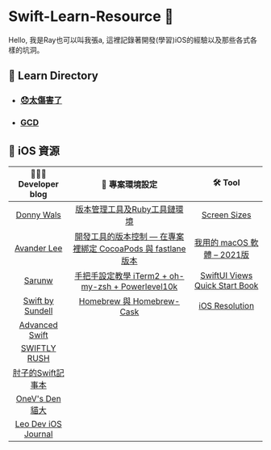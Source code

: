# Swift-Learn-Resource 🦊

Hello, 我是Ray也可以叫我張a, 這裡記錄著開發(學習)iOS的經驗以及那些各式各樣的坑洞。

## 📘 Learn Directory

- ### [😞太傷害了](https://github.com/ray00178/Swift-Learn-Resource/blob/main/Learing.md)

- ### [GCD](https://github.com/ray00178/Swift-Learn-Resource/blob/main/GCD.md)

## 🍎 iOS 資源

| 👨🏻‍💻 Developer blog | 🚀 專案環境設定 | 🛠 Tool |
| :--------------: | :-----------: | :------:|
| [Donny Wals](https://www.donnywals.com/the-blog)              | [版本管理工具及Ruby工具鏈環境](https://juejin.cn/post/6844904186048430087) | [Screen Sizes](https://www.screensizes.app/?source=iphone) |
| [Avander Lee](https://www.avanderlee.com/recents)             | [開發工具的版本控制 — 在專案裡綁定 CocoaPods 與 fastlane 版本](https://reurl.cc/emlyOW) | [我用的 macOS 軟體 – 2021版](https://hiraku.tw/2021/07/6502/) |
| [Sarunw](https://sarunw.com/posts/)                           | [手把手設定教學 iTerm2 + oh-my-zsh + Powerlevel10k](https://www.onejar99.com/terminal-iterm2-zsh-powerlevel10k/)           |[SwiftUI Views Quick Start Book](https://www.bigmountainstudio.com/free-swiftui-book)|
| [Swift by Sundell](https://www.swiftbysundell.com/articles/)  | [Homebrew 與 Homebrew-Cask](https://onejar99.com/mac-homebrew-homebrew-cask-mac/#_Homebrew_Homebrew-Cask)        |[iOS Resolution](https://www.ios-resolution.com)|
| [Advanced Swift](https://www.advancedswift.com/)              ||
| [SWIFTLY RUSH](https://www.swiftlyrush.com)                   ||
| [肘子的Swift記事本](https://www.fatbobman.com)                  ||
| [OneV's Den 貓大](https://onevcat.com)                         ||
| [Leo Dev iOS Journal](https://holyswift.app)                  ||
